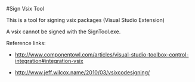 #Sign Vsix Tool

This is a tool for signing vsix packages (Visual Studio Extension)

A vsix cannot be signed with the SignTool.exe.

Reference links:

- http://www.componentowl.com/articles/visual-studio-toolbox-control-integration#integration-vsix

- http://www.jeff.wilcox.name/2010/03/vsixcodesigning/
